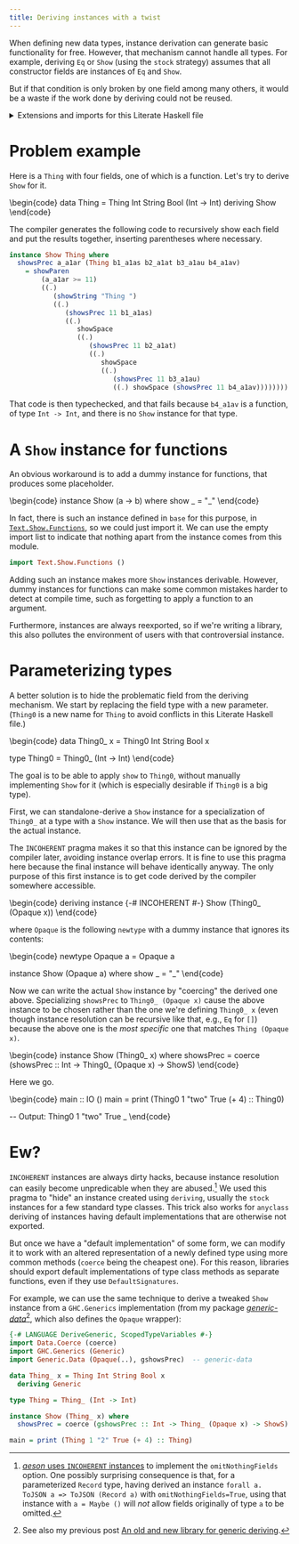 ```yaml
---
title: Deriving instances with a twist
---
```


When defining new data types, instance derivation can generate basic
functionality for free. However, that mechanism cannot handle all types.
For example, deriving `Eq` or `Show` (using the `stock` strategy)
assumes that all constructor fields are instances of `Eq` and `Show`.

But if that condition is only broken by one field among many others,
it would be a waste if the work done by deriving could not be reused.

<details class="code-header">
  <summary>Extensions and imports for this Literate Haskell file</summary>
\begin{code}
{-# LANGUAGE FlexibleInstances #-}
{-# LANGUAGE ScopedTypeVariables #-}
{-# LANGUAGE StandaloneDeriving #-}

import Data.Coerce (coerce)
\end{code}
</details>

Problem example
===============

Here is a `Thing` with four fields, one of which is a function. Let's try to
derive `Show` for it.

\begin{code}
data Thing = Thing Int String Bool (Int -> Int)
  deriving Show
\end{code}

The compiler generates the following code to recursively show each field
and put the results together, inserting parentheses where necessary.

```haskell
instance Show Thing where
  showsPrec a_a1ar (Thing b1_a1as b2_a1at b3_a1au b4_a1av)
    = showParen
        (a_a1ar >= 11)
        ((.)
           (showString "Thing ")
           ((.)
              (showsPrec 11 b1_a1as)
              ((.)
                 showSpace
                 ((.)
                    (showsPrec 11 b2_a1at)
                    ((.)
                       showSpace
                       ((.)
                          (showsPrec 11 b3_a1au)
                          ((.) showSpace (showsPrec 11 b4_a1av))))))))
```

That code is then typechecked, and that fails because `b4_a1av` is a function,
of type `Int -> Int`, and there is no `Show` instance for that type.

A `Show` instance for functions
===============================

An obvious workaround is to add a dummy instance for functions, that
produces some placeholder.

\begin{code}
instance Show (a -> b) where
  show _ = "_"
\end{code}

In fact, there is such an instance defined in `base` for this purpose, in
[`Text.Show.Functions`](https://hackage.haskell.org/package/base-4.11.1.0/docs/Text-Show-Functions.html),
so we could just import it.
We can use the empty import list to indicate that nothing apart from the
instance comes from this module.

```haskell
import Text.Show.Functions ()
```

Adding such an instance makes more `Show` instances derivable. However, dummy
instances for functions can make some common mistakes harder to detect at
compile time, such as forgetting to apply a function to an argument.

Furthermore, instances are always reexported, so if we're writing a library,
this also pollutes the environment of users with that controversial instance.

Parameterizing types
====================

A better solution is to hide the problematic field from the deriving mechanism.
We start by replacing the field type with a new parameter. (`Thing0` is a new
name for `Thing` to avoid conflicts in this Literate Haskell file.)

\begin{code}
data Thing0_ x = Thing0 Int String Bool x

type Thing0 = Thing0_ (Int -> Int)
\end{code}

The goal is to be able to apply `show` to `Thing0`, without manually
implementing `Show` for it (which is especially desirable if `Thing0` is a big
type).

First, we can standalone-derive a `Show` instance  for a specialization of
`Thing0_` at a type with a `Show` instance. We will then use that
as the basis for the actual instance.

The `INCOHERENT` pragma makes it so that this instance can be ignored by the
compiler later, avoiding instance overlap errors. It is fine to use this pragma
here because the final instance will behave identically anyway. The only
purpose of this first instance is to get code derived by the compiler
somewhere accessible.

\begin{code}
deriving instance {-# INCOHERENT #-} Show (Thing0_ (Opaque x))
\end{code}

where `Opaque` is the following `newtype` with a dummy instance that ignores
its contents:

\begin{code}
newtype Opaque a = Opaque a

instance Show (Opaque a) where
  show _ = "_"
\end{code}

Now we can write the actual `Show` instance by "coercing" the derived one above.
Specializing `showsPrec` to `Thing0_ (Opaque x)` cause the above instance to be
chosen rather than the one we're defining `Thing0_ x` (even though instance
resolution can be recursive like that, e.g., `Eq` for `[]`) because the above
one is the *most specific* one that matches `Thing (Opaque x)`.

\begin{code}
instance Show (Thing0_ x) where
  showsPrec = coerce (showsPrec :: Int -> Thing0_ (Opaque x) -> ShowS)
\end{code}

Here we go.

\begin{code}
main :: IO ()
main = print (Thing0 1 "two" True (+ 4) :: Thing0)

-- Output:    Thing0 1 "two" True _
\end{code}

Ew?
===

`INCOHERENT` instances are always dirty hacks, because instance resolution can
easily become unpredicable when they are abused.[^aeson] We used this pragma to
"hide" an instance created using `deriving`, usually the `stock` instances
for a few standard type classes. This trick also works for `anyclass` deriving
of instances having default implementations that are otherwise not exported.

But once we have a "default implementation" of some form, we can modify it to
work with an altered representation of a newly defined type using more common
methods (`coerce` being the cheapest one).
For this reason, libraries should export default implementations of type class
methods as separate functions, even if they use `DefaultSignatures`.

For example, we can use the same technique to derive a tweaked `Show` instance
from a `GHC.Generics` implementation (from my package
[*generic-data*](https://hackage.haskell.org/package/generic-data-0.1.1.0/docs/Generic-Data.html#v:gshowsPrec)[^1],
which also defines the `Opaque` wrapper):

```haskell
{-# LANGUAGE DeriveGeneric, ScopedTypeVariables #-}
import Data.Coerce (coerce)
import GHC.Generics (Generic)
import Generic.Data (Opaque(..), gshowsPrec)  -- generic-data

data Thing_ x = Thing Int String Bool x
  deriving Generic

type Thing = Thing_ (Int -> Int)

instance Show (Thing_ x) where
  showsPrec = coerce (gshowsPrec :: Int -> Thing_ (Opaque x) -> ShowS)

main = print (Thing 1 "2" True (+ 4) :: Thing)
```

[^aeson]: [*aeson* uses `INCOHERENT`
  instances](https://github.com/bos/aeson/blob/550b03d62021c93da58d40014280486d1c82726e/Data/Aeson/Types/ToJSON.hs#L1020)
  to implement the `omitNothingFields` option. One possibly surprising consequence
  is that, for a parameterized `Record` type, having derived an instance
  `forall a. ToJSON a => ToJSON (Record a)` with `omitNothingFields=True`,
  using that instance with `a = Maybe ()` will *not* allow fields originally of
  type `a` to be omitted.
[^1]: See also my previous post [An old and new library for generic deriving](../posts/2018-03-28-generic-data.html).
